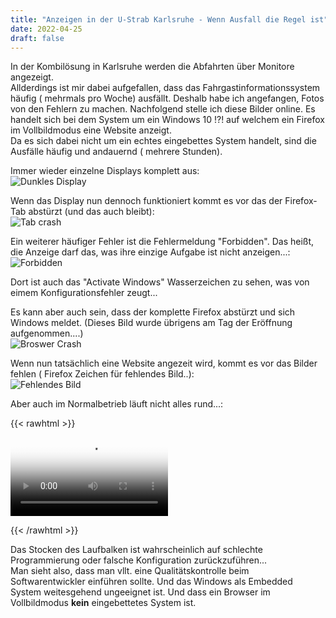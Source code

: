 ```yaml
---
title: "Anzeigen in der U-Strab Karlsruhe - Wenn Ausfall die Regel ist"
date: 2022-04-25
draft: false
---
```

In der Kombilösung in Karlsruhe werden die Abfahrten über Monitore angezeigt.  
Allderdings ist mir dabei aufgefallen, dass das Fahrgastinformationssystem häufig ( mehrmals pro Woche) ausfällt.
Deshalb  habe ich angefangen, Fotos von den Fehlern zu machen.
Nachfolgend stelle ich diese Bilder online.
Es handelt sich bei dem System um ein Windows 10 !?! auf welchem ein Firefox im Vollbildmodus eine Website anzeigt.  
Da es sich dabei nicht um ein echtes eingebettes System handelt, sind die Ausfälle häufig und andauernd ( mehrere Stunden).  

Immer wieder einzelne Displays komplett aus:  
![Dunkles Display](/anzeigen/Fehlendes_Bild.jpg)  
  
Wenn das Display nun dennoch funktioniert kommt es vor das der Firefox-Tab abstürzt (und das auch bleibt):  
![Tab crash](/anzeigen/Tab_Crashed.jpg)  
  

Ein weiterer häufiger Fehler ist die Fehlermeldung "Forbidden". Das heißt, die Anzeige darf das, was ihre einzige Aufgabe ist nicht anzeigen...:  
![Forbidden](/anzeigen/Activate_Windows.jpg)  
  


Dort ist auch das "Activate Windows" Wasserzeichen zu sehen, was von eimem Konfigurationsfehler zeugt...  
  
     

Es kann aber auch sein, dass der komplette Firefox abstürzt und sich Windows meldet. (Dieses Bild wurde übrigens am Tag der Eröffnung aufgenommen....)  
![Broswer Crash](/anzeigen/Minidump.jpg)  
  
    
Wenn nun tatsächlich eine Website angezeit wird, kommt es vor das Bilder fehlen ( Firefox Zeichen für fehlendes Bild..):  
![Fehlendes Bild](/anzeigen/Fehlendes_Bild.jpg)  
  

Aber auch im Normalbetrieb läuft nicht alles rund...:



   

{{< rawhtml >}}

  <video controls="true" style="width:50%;" allowfullscreen="false" poster="/anzeige/stottern.jpg">
    <source src="/anzeigen/stottern.mp4" type="video/mp4">
  </video>

{{< /rawhtml >}}  

  
Das Stocken des Laufbalken ist wahrscheinlich auf schlechte Programmierung oder falsche Konfiguration zurückzuführen...  
Man sieht also, dass man vllt. eine Qualitätskontrolle beim Softwarentwickler einführen sollte. Und das Windows als Embedded System weitesgehend ungeeignet ist. Und dass ein Browser im Vollbildmodus **kein** eingebettetes System ist.


